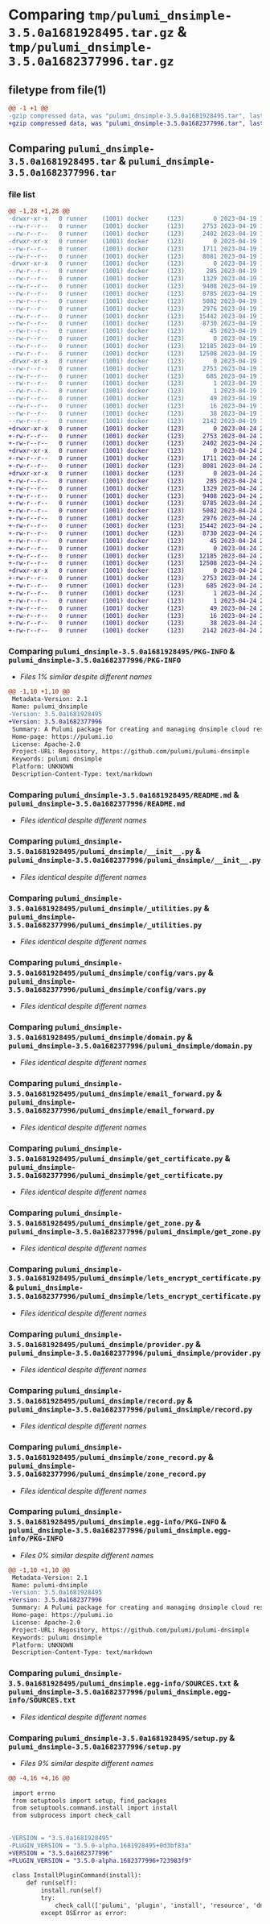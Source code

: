 # Comparing `tmp/pulumi_dnsimple-3.5.0a1681928495.tar.gz` & `tmp/pulumi_dnsimple-3.5.0a1682377996.tar.gz`

## filetype from file(1)

```diff
@@ -1 +1 @@
-gzip compressed data, was "pulumi_dnsimple-3.5.0a1681928495.tar", last modified: Wed Apr 19 18:43:27 2023, max compression
+gzip compressed data, was "pulumi_dnsimple-3.5.0a1682377996.tar", last modified: Mon Apr 24 23:23:12 2023, max compression
```

## Comparing `pulumi_dnsimple-3.5.0a1681928495.tar` & `pulumi_dnsimple-3.5.0a1682377996.tar`

### file list

```diff
@@ -1,28 +1,28 @@
-drwxr-xr-x   0 runner    (1001) docker     (123)        0 2023-04-19 18:43:27.538395 pulumi_dnsimple-3.5.0a1681928495/
--rw-r--r--   0 runner    (1001) docker     (123)     2753 2023-04-19 18:43:27.538395 pulumi_dnsimple-3.5.0a1681928495/PKG-INFO
--rw-r--r--   0 runner    (1001) docker     (123)     2402 2023-04-19 18:43:27.000000 pulumi_dnsimple-3.5.0a1681928495/README.md
-drwxr-xr-x   0 runner    (1001) docker     (123)        0 2023-04-19 18:43:27.534395 pulumi_dnsimple-3.5.0a1681928495/pulumi_dnsimple/
--rw-r--r--   0 runner    (1001) docker     (123)     1711 2023-04-19 18:43:27.000000 pulumi_dnsimple-3.5.0a1681928495/pulumi_dnsimple/__init__.py
--rw-r--r--   0 runner    (1001) docker     (123)     8081 2023-04-19 18:43:27.000000 pulumi_dnsimple-3.5.0a1681928495/pulumi_dnsimple/_utilities.py
-drwxr-xr-x   0 runner    (1001) docker     (123)        0 2023-04-19 18:43:27.538395 pulumi_dnsimple-3.5.0a1681928495/pulumi_dnsimple/config/
--rw-r--r--   0 runner    (1001) docker     (123)      285 2023-04-19 18:43:27.000000 pulumi_dnsimple-3.5.0a1681928495/pulumi_dnsimple/config/__init__.py
--rw-r--r--   0 runner    (1001) docker     (123)     1329 2023-04-19 18:43:27.000000 pulumi_dnsimple-3.5.0a1681928495/pulumi_dnsimple/config/vars.py
--rw-r--r--   0 runner    (1001) docker     (123)     9408 2023-04-19 18:43:27.000000 pulumi_dnsimple-3.5.0a1681928495/pulumi_dnsimple/domain.py
--rw-r--r--   0 runner    (1001) docker     (123)     8785 2023-04-19 18:43:27.000000 pulumi_dnsimple-3.5.0a1681928495/pulumi_dnsimple/email_forward.py
--rw-r--r--   0 runner    (1001) docker     (123)     5082 2023-04-19 18:43:27.000000 pulumi_dnsimple-3.5.0a1681928495/pulumi_dnsimple/get_certificate.py
--rw-r--r--   0 runner    (1001) docker     (123)     2976 2023-04-19 18:43:27.000000 pulumi_dnsimple-3.5.0a1681928495/pulumi_dnsimple/get_zone.py
--rw-r--r--   0 runner    (1001) docker     (123)    15442 2023-04-19 18:43:27.000000 pulumi_dnsimple-3.5.0a1681928495/pulumi_dnsimple/lets_encrypt_certificate.py
--rw-r--r--   0 runner    (1001) docker     (123)     8730 2023-04-19 18:43:27.000000 pulumi_dnsimple-3.5.0a1681928495/pulumi_dnsimple/provider.py
--rw-r--r--   0 runner    (1001) docker     (123)       45 2023-04-19 18:43:27.000000 pulumi_dnsimple-3.5.0a1681928495/pulumi_dnsimple/pulumi-plugin.json
--rw-r--r--   0 runner    (1001) docker     (123)        0 2023-04-19 18:43:27.000000 pulumi_dnsimple-3.5.0a1681928495/pulumi_dnsimple/py.typed
--rw-r--r--   0 runner    (1001) docker     (123)    12185 2023-04-19 18:43:27.000000 pulumi_dnsimple-3.5.0a1681928495/pulumi_dnsimple/record.py
--rw-r--r--   0 runner    (1001) docker     (123)    12508 2023-04-19 18:43:27.000000 pulumi_dnsimple-3.5.0a1681928495/pulumi_dnsimple/zone_record.py
-drwxr-xr-x   0 runner    (1001) docker     (123)        0 2023-04-19 18:43:27.538395 pulumi_dnsimple-3.5.0a1681928495/pulumi_dnsimple.egg-info/
--rw-r--r--   0 runner    (1001) docker     (123)     2753 2023-04-19 18:43:27.000000 pulumi_dnsimple-3.5.0a1681928495/pulumi_dnsimple.egg-info/PKG-INFO
--rw-r--r--   0 runner    (1001) docker     (123)      685 2023-04-19 18:43:27.000000 pulumi_dnsimple-3.5.0a1681928495/pulumi_dnsimple.egg-info/SOURCES.txt
--rw-r--r--   0 runner    (1001) docker     (123)        1 2023-04-19 18:43:27.000000 pulumi_dnsimple-3.5.0a1681928495/pulumi_dnsimple.egg-info/dependency_links.txt
--rw-r--r--   0 runner    (1001) docker     (123)        1 2023-04-19 18:43:27.000000 pulumi_dnsimple-3.5.0a1681928495/pulumi_dnsimple.egg-info/not-zip-safe
--rw-r--r--   0 runner    (1001) docker     (123)       49 2023-04-19 18:43:27.000000 pulumi_dnsimple-3.5.0a1681928495/pulumi_dnsimple.egg-info/requires.txt
--rw-r--r--   0 runner    (1001) docker     (123)       16 2023-04-19 18:43:27.000000 pulumi_dnsimple-3.5.0a1681928495/pulumi_dnsimple.egg-info/top_level.txt
--rw-r--r--   0 runner    (1001) docker     (123)       38 2023-04-19 18:43:27.538395 pulumi_dnsimple-3.5.0a1681928495/setup.cfg
--rw-r--r--   0 runner    (1001) docker     (123)     2142 2023-04-19 18:43:27.000000 pulumi_dnsimple-3.5.0a1681928495/setup.py
+drwxr-xr-x   0 runner    (1001) docker     (123)        0 2023-04-24 23:23:12.115560 pulumi_dnsimple-3.5.0a1682377996/
+-rw-r--r--   0 runner    (1001) docker     (123)     2753 2023-04-24 23:23:12.115560 pulumi_dnsimple-3.5.0a1682377996/PKG-INFO
+-rw-r--r--   0 runner    (1001) docker     (123)     2402 2023-04-24 23:23:11.000000 pulumi_dnsimple-3.5.0a1682377996/README.md
+drwxr-xr-x   0 runner    (1001) docker     (123)        0 2023-04-24 23:23:12.111560 pulumi_dnsimple-3.5.0a1682377996/pulumi_dnsimple/
+-rw-r--r--   0 runner    (1001) docker     (123)     1711 2023-04-24 23:23:11.000000 pulumi_dnsimple-3.5.0a1682377996/pulumi_dnsimple/__init__.py
+-rw-r--r--   0 runner    (1001) docker     (123)     8081 2023-04-24 23:23:11.000000 pulumi_dnsimple-3.5.0a1682377996/pulumi_dnsimple/_utilities.py
+drwxr-xr-x   0 runner    (1001) docker     (123)        0 2023-04-24 23:23:12.111560 pulumi_dnsimple-3.5.0a1682377996/pulumi_dnsimple/config/
+-rw-r--r--   0 runner    (1001) docker     (123)      285 2023-04-24 23:23:11.000000 pulumi_dnsimple-3.5.0a1682377996/pulumi_dnsimple/config/__init__.py
+-rw-r--r--   0 runner    (1001) docker     (123)     1329 2023-04-24 23:23:11.000000 pulumi_dnsimple-3.5.0a1682377996/pulumi_dnsimple/config/vars.py
+-rw-r--r--   0 runner    (1001) docker     (123)     9408 2023-04-24 23:23:11.000000 pulumi_dnsimple-3.5.0a1682377996/pulumi_dnsimple/domain.py
+-rw-r--r--   0 runner    (1001) docker     (123)     8785 2023-04-24 23:23:11.000000 pulumi_dnsimple-3.5.0a1682377996/pulumi_dnsimple/email_forward.py
+-rw-r--r--   0 runner    (1001) docker     (123)     5082 2023-04-24 23:23:11.000000 pulumi_dnsimple-3.5.0a1682377996/pulumi_dnsimple/get_certificate.py
+-rw-r--r--   0 runner    (1001) docker     (123)     2976 2023-04-24 23:23:11.000000 pulumi_dnsimple-3.5.0a1682377996/pulumi_dnsimple/get_zone.py
+-rw-r--r--   0 runner    (1001) docker     (123)    15442 2023-04-24 23:23:11.000000 pulumi_dnsimple-3.5.0a1682377996/pulumi_dnsimple/lets_encrypt_certificate.py
+-rw-r--r--   0 runner    (1001) docker     (123)     8730 2023-04-24 23:23:11.000000 pulumi_dnsimple-3.5.0a1682377996/pulumi_dnsimple/provider.py
+-rw-r--r--   0 runner    (1001) docker     (123)       45 2023-04-24 23:23:11.000000 pulumi_dnsimple-3.5.0a1682377996/pulumi_dnsimple/pulumi-plugin.json
+-rw-r--r--   0 runner    (1001) docker     (123)        0 2023-04-24 23:23:11.000000 pulumi_dnsimple-3.5.0a1682377996/pulumi_dnsimple/py.typed
+-rw-r--r--   0 runner    (1001) docker     (123)    12185 2023-04-24 23:23:11.000000 pulumi_dnsimple-3.5.0a1682377996/pulumi_dnsimple/record.py
+-rw-r--r--   0 runner    (1001) docker     (123)    12508 2023-04-24 23:23:11.000000 pulumi_dnsimple-3.5.0a1682377996/pulumi_dnsimple/zone_record.py
+drwxr-xr-x   0 runner    (1001) docker     (123)        0 2023-04-24 23:23:12.111560 pulumi_dnsimple-3.5.0a1682377996/pulumi_dnsimple.egg-info/
+-rw-r--r--   0 runner    (1001) docker     (123)     2753 2023-04-24 23:23:12.000000 pulumi_dnsimple-3.5.0a1682377996/pulumi_dnsimple.egg-info/PKG-INFO
+-rw-r--r--   0 runner    (1001) docker     (123)      685 2023-04-24 23:23:12.000000 pulumi_dnsimple-3.5.0a1682377996/pulumi_dnsimple.egg-info/SOURCES.txt
+-rw-r--r--   0 runner    (1001) docker     (123)        1 2023-04-24 23:23:12.000000 pulumi_dnsimple-3.5.0a1682377996/pulumi_dnsimple.egg-info/dependency_links.txt
+-rw-r--r--   0 runner    (1001) docker     (123)        1 2023-04-24 23:23:12.000000 pulumi_dnsimple-3.5.0a1682377996/pulumi_dnsimple.egg-info/not-zip-safe
+-rw-r--r--   0 runner    (1001) docker     (123)       49 2023-04-24 23:23:12.000000 pulumi_dnsimple-3.5.0a1682377996/pulumi_dnsimple.egg-info/requires.txt
+-rw-r--r--   0 runner    (1001) docker     (123)       16 2023-04-24 23:23:12.000000 pulumi_dnsimple-3.5.0a1682377996/pulumi_dnsimple.egg-info/top_level.txt
+-rw-r--r--   0 runner    (1001) docker     (123)       38 2023-04-24 23:23:12.115560 pulumi_dnsimple-3.5.0a1682377996/setup.cfg
+-rw-r--r--   0 runner    (1001) docker     (123)     2142 2023-04-24 23:23:11.000000 pulumi_dnsimple-3.5.0a1682377996/setup.py
```

### Comparing `pulumi_dnsimple-3.5.0a1681928495/PKG-INFO` & `pulumi_dnsimple-3.5.0a1682377996/PKG-INFO`

 * *Files 1% similar despite different names*

```diff
@@ -1,10 +1,10 @@
 Metadata-Version: 2.1
 Name: pulumi_dnsimple
-Version: 3.5.0a1681928495
+Version: 3.5.0a1682377996
 Summary: A Pulumi package for creating and managing dnsimple cloud resources.
 Home-page: https://pulumi.io
 License: Apache-2.0
 Project-URL: Repository, https://github.com/pulumi/pulumi-dnsimple
 Keywords: pulumi dnsimple
 Platform: UNKNOWN
 Description-Content-Type: text/markdown
```

### Comparing `pulumi_dnsimple-3.5.0a1681928495/README.md` & `pulumi_dnsimple-3.5.0a1682377996/README.md`

 * *Files identical despite different names*

### Comparing `pulumi_dnsimple-3.5.0a1681928495/pulumi_dnsimple/__init__.py` & `pulumi_dnsimple-3.5.0a1682377996/pulumi_dnsimple/__init__.py`

 * *Files identical despite different names*

### Comparing `pulumi_dnsimple-3.5.0a1681928495/pulumi_dnsimple/_utilities.py` & `pulumi_dnsimple-3.5.0a1682377996/pulumi_dnsimple/_utilities.py`

 * *Files identical despite different names*

### Comparing `pulumi_dnsimple-3.5.0a1681928495/pulumi_dnsimple/config/vars.py` & `pulumi_dnsimple-3.5.0a1682377996/pulumi_dnsimple/config/vars.py`

 * *Files identical despite different names*

### Comparing `pulumi_dnsimple-3.5.0a1681928495/pulumi_dnsimple/domain.py` & `pulumi_dnsimple-3.5.0a1682377996/pulumi_dnsimple/domain.py`

 * *Files identical despite different names*

### Comparing `pulumi_dnsimple-3.5.0a1681928495/pulumi_dnsimple/email_forward.py` & `pulumi_dnsimple-3.5.0a1682377996/pulumi_dnsimple/email_forward.py`

 * *Files identical despite different names*

### Comparing `pulumi_dnsimple-3.5.0a1681928495/pulumi_dnsimple/get_certificate.py` & `pulumi_dnsimple-3.5.0a1682377996/pulumi_dnsimple/get_certificate.py`

 * *Files identical despite different names*

### Comparing `pulumi_dnsimple-3.5.0a1681928495/pulumi_dnsimple/get_zone.py` & `pulumi_dnsimple-3.5.0a1682377996/pulumi_dnsimple/get_zone.py`

 * *Files identical despite different names*

### Comparing `pulumi_dnsimple-3.5.0a1681928495/pulumi_dnsimple/lets_encrypt_certificate.py` & `pulumi_dnsimple-3.5.0a1682377996/pulumi_dnsimple/lets_encrypt_certificate.py`

 * *Files identical despite different names*

### Comparing `pulumi_dnsimple-3.5.0a1681928495/pulumi_dnsimple/provider.py` & `pulumi_dnsimple-3.5.0a1682377996/pulumi_dnsimple/provider.py`

 * *Files identical despite different names*

### Comparing `pulumi_dnsimple-3.5.0a1681928495/pulumi_dnsimple/record.py` & `pulumi_dnsimple-3.5.0a1682377996/pulumi_dnsimple/record.py`

 * *Files identical despite different names*

### Comparing `pulumi_dnsimple-3.5.0a1681928495/pulumi_dnsimple/zone_record.py` & `pulumi_dnsimple-3.5.0a1682377996/pulumi_dnsimple/zone_record.py`

 * *Files identical despite different names*

### Comparing `pulumi_dnsimple-3.5.0a1681928495/pulumi_dnsimple.egg-info/PKG-INFO` & `pulumi_dnsimple-3.5.0a1682377996/pulumi_dnsimple.egg-info/PKG-INFO`

 * *Files 0% similar despite different names*

```diff
@@ -1,10 +1,10 @@
 Metadata-Version: 2.1
 Name: pulumi-dnsimple
-Version: 3.5.0a1681928495
+Version: 3.5.0a1682377996
 Summary: A Pulumi package for creating and managing dnsimple cloud resources.
 Home-page: https://pulumi.io
 License: Apache-2.0
 Project-URL: Repository, https://github.com/pulumi/pulumi-dnsimple
 Keywords: pulumi dnsimple
 Platform: UNKNOWN
 Description-Content-Type: text/markdown
```

### Comparing `pulumi_dnsimple-3.5.0a1681928495/pulumi_dnsimple.egg-info/SOURCES.txt` & `pulumi_dnsimple-3.5.0a1682377996/pulumi_dnsimple.egg-info/SOURCES.txt`

 * *Files identical despite different names*

### Comparing `pulumi_dnsimple-3.5.0a1681928495/setup.py` & `pulumi_dnsimple-3.5.0a1682377996/setup.py`

 * *Files 9% similar despite different names*

```diff
@@ -4,16 +4,16 @@
 
 import errno
 from setuptools import setup, find_packages
 from setuptools.command.install import install
 from subprocess import check_call
 
 
-VERSION = "3.5.0a1681928495"
-PLUGIN_VERSION = "3.5.0-alpha.1681928495+0d3bf83a"
+VERSION = "3.5.0a1682377996"
+PLUGIN_VERSION = "3.5.0-alpha.1682377996+723983f9"
 
 class InstallPluginCommand(install):
     def run(self):
         install.run(self)
         try:
             check_call(['pulumi', 'plugin', 'install', 'resource', 'dnsimple', PLUGIN_VERSION])
         except OSError as error:
```

